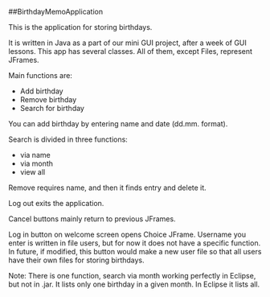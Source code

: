##BirthdayMemoApplication

This is the application for storing birthdays.

It is written in Java as a part of our mini GUI project, after a week of GUI lessons. This app has several classes. All of them, except Files, represent JFrames.

Main functions are:

- Add birthday
- Remove birthday
- Search for birthday

You can add birthday by entering name and date (dd.mm. format).

Search is divided in three functions:

- via name
- via month
- view all

Remove requires name, and then it finds entry and delete it.

Log out exits the application.

Cancel buttons mainly return to previous JFrames.

Log in button on welcome screen opens Choice JFrame. Username you enter is written in file users, but for now it does not have a specific function. In future, if modified, this button would make a new user file so that all users have their own files for storing birthdays.

Note: There is one function, search via month working perfectly in Eclipse, but not in .jar. It lists only one birthday in a given month. In Eclipse it lists all.
